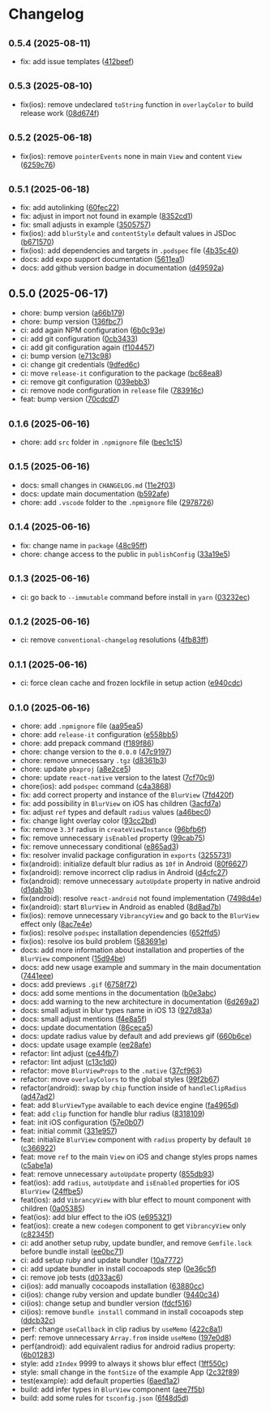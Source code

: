 # Changelog

## <small>0.5.4 (2025-08-11)</small>

* fix: add issue templates ([412beef](https://github.com/DanielAraldi/react-native-blur-view/commit/412beef))

## <small>0.5.3 (2025-08-10)</small>

* fix(ios): remove undeclared `toString` function in `overlayColor` to build release work ([08d674f](https://github.com/DanielAraldi/react-native-blur-view/commit/08d674f))

## <small>0.5.2 (2025-06-18)</small>

* fix(ios): remove `pointerEvents` none in main `View` and content `View` ([6259c76](https://github.com/DanielAraldi/react-native-blur-view/commit/6259c76))

## <small>0.5.1 (2025-06-18)</small>

* fix: add autolinking ([60fec22](https://github.com/DanielAraldi/react-native-blur-view/commit/60fec22))
* fix: adjust in import not found in example ([8352cd1](https://github.com/DanielAraldi/react-native-blur-view/commit/8352cd1))
* fix: small adjusts in example ([3505757](https://github.com/DanielAraldi/react-native-blur-view/commit/3505757))
* fix(ios): add `blurStyle` and `contentStyle` default values in JSDoc ([b671570](https://github.com/DanielAraldi/react-native-blur-view/commit/b671570))
* fix(ios): add dependencies and targets in `.podspec` file ([4b35c40](https://github.com/DanielAraldi/react-native-blur-view/commit/4b35c40))
* docs: add expo support documentation ([5611ea1](https://github.com/DanielAraldi/react-native-blur-view/commit/5611ea1))
* docs: add github version badge in documentation ([d49592a](https://github.com/DanielAraldi/react-native-blur-view/commit/d49592a))

## 0.5.0 (2025-06-17)

* chore: bump version ([a66b179](https://github.com/DanielAraldi/react-native-blur-view/commit/a66b179))
* chore: bump version ([136fbc7](https://github.com/DanielAraldi/react-native-blur-view/commit/136fbc7))
* ci: add again NPM configuration ([6b0c93e](https://github.com/DanielAraldi/react-native-blur-view/commit/6b0c93e))
* ci: add git configuration ([0cb3433](https://github.com/DanielAraldi/react-native-blur-view/commit/0cb3433))
* ci: add git configuration again ([f104457](https://github.com/DanielAraldi/react-native-blur-view/commit/f104457))
* ci: bump version ([e713c98](https://github.com/DanielAraldi/react-native-blur-view/commit/e713c98))
* ci: change git credentials ([9dfed6c](https://github.com/DanielAraldi/react-native-blur-view/commit/9dfed6c))
* ci: move `release-it` configuration to the package ([bc68ea8](https://github.com/DanielAraldi/react-native-blur-view/commit/bc68ea8))
* ci: remove git configuration ([039ebb3](https://github.com/DanielAraldi/react-native-blur-view/commit/039ebb3))
* ci: remove node configuration in `release` file ([783916c](https://github.com/DanielAraldi/react-native-blur-view/commit/783916c))
* feat: bump version ([70cdcd7](https://github.com/DanielAraldi/react-native-blur-view/commit/70cdcd7))

## <small>0.1.6 (2025-06-16)</small>

* chore: add `src` folder in `.npmignore` file ([bec1c15](https://github.com/DanielAraldi/react-native-blur-view/commit/bec1c15))

## <small>0.1.5 (2025-06-16)</small>

* docs: small changes in `CHANGELOG.md` ([11e2f03](https://github.com/DanielAraldi/react-native-blur-view/commit/11e2f03))
* docs: update main documentation ([b592afe](https://github.com/DanielAraldi/react-native-blur-view/commit/b592afe))
* chore: add `.vscode` folder to the `.npmignore` file ([2978726](https://github.com/DanielAraldi/react-native-blur-view/commit/2978726))

## <small>0.1.4 (2025-06-16)</small>

- fix: change name in `package` ([48c95ff](https://github.com/DanielAraldi/react-native-blur-view/commit/48c95ff))
- chore: change access to the public in `publishConfig` ([33a19e5](https://github.com/DanielAraldi/react-native-blur-view/commit/33a19e5))

## <small>0.1.3 (2025-06-16)</small>

- ci: go back to `--immutable` command before install in `yarn` ([03232ec](https://github.com/DanielAraldi/react-native-blur-view/commit/03232ec))

## <small>0.1.2 (2025-06-16)</small>

- ci: remove `conventional-changelog` resolutions ([4fb83ff](https://github.com/DanielAraldi/react-native-blur-view/commit/4fb83ff))

## <small>0.1.1 (2025-06-16)</small>

- ci: force clean cache and frozen lockfile in setup action ([e940cdc](https://github.com/DanielAraldi/react-native-blur-view/commit/e940cdc))

## <small>0.1.0 (2025-06-16)</small>

- chore: add `.npmignore` file ([aa95ea5](https://github.com/DanielAraldi/react-native-blur-view/commit/aa95ea5))
- chore: add `release-it` configuration ([e558bb5](https://github.com/DanielAraldi/react-native-blur-view/commit/e558bb5))
- chore: add prepack command ([f189f86](https://github.com/DanielAraldi/react-native-blur-view/commit/f189f86))
- chore: change version to the `0.0.0` ([47c9197](https://github.com/DanielAraldi/react-native-blur-view/commit/47c9197))
- chore: remove unnecessary `.tgz` ([d8361b3](https://github.com/DanielAraldi/react-native-blur-view/commit/d8361b3))
- chore: update `pbxproj` ([a8e2ce5](https://github.com/DanielAraldi/react-native-blur-view/commit/a8e2ce5))
- chore: update `react-native` version to the latest ([7cf70c9](https://github.com/DanielAraldi/react-native-blur-view/commit/7cf70c9))
- chore(ios): add `podspec` command ([c4a3868](https://github.com/DanielAraldi/react-native-blur-view/commit/c4a3868))
- fix: add correct property and instance of the `BlurView` ([7fd420f](https://github.com/DanielAraldi/react-native-blur-view/commit/7fd420f))
- fix: add possibility in `BlurView` on iOS has children ([3acfd7a](https://github.com/DanielAraldi/react-native-blur-view/commit/3acfd7a))
- fix: adjust `ref` types and default `radius` values ([a46bec0](https://github.com/DanielAraldi/react-native-blur-view/commit/a46bec0))
- fix: change light overlay color ([93cc2bd](https://github.com/DanielAraldi/react-native-blur-view/commit/93cc2bd))
- fix: remove `3.3f` radius in `createViewInstance` ([96bfb6f](https://github.com/DanielAraldi/react-native-blur-view/commit/96bfb6f))
- fix: remove unnecessary `isEnabled` property ([99cab75](https://github.com/DanielAraldi/react-native-blur-view/commit/99cab75))
- fix: remove unnecessary conditional ([e865ad3](https://github.com/DanielAraldi/react-native-blur-view/commit/e865ad3))
- fix: resolver invalid package configuration in `exports` ([3255731](https://github.com/DanielAraldi/react-native-blur-view/commit/3255731))
- fix(android): initialize default blur radius as `10f` in Android ([80f6627](https://github.com/DanielAraldi/react-native-blur-view/commit/80f6627))
- fix(android): remove incorrect clip radius in Android ([d4cfc27](https://github.com/DanielAraldi/react-native-blur-view/commit/d4cfc27))
- fix(android): remove unnecessary `autoUpdate` property in native android ([d1dab3b](https://github.com/DanielAraldi/react-native-blur-view/commit/d1dab3b))
- fix(android): resolve `react-android` not found implementation ([7498d4e](https://github.com/DanielAraldi/react-native-blur-view/commit/7498d4e))
- fix(android): start `BlurView` in Android as enabled ([8d8ad7b](https://github.com/DanielAraldi/react-native-blur-view/commit/8d8ad7b))
- fix(ios): remove unnecessary `VibrancyView` and go back to the `BlurView` effect only ([8ac7e4e](https://github.com/DanielAraldi/react-native-blur-view/commit/8ac7e4e))
- fix(ios): resolve `podspec` installation dependencies ([652ffd5](https://github.com/DanielAraldi/react-native-blur-view/commit/652ffd5))
- fix(ios): resolve ios build problem ([583691e](https://github.com/DanielAraldi/react-native-blur-view/commit/583691e))
- docs: add more information about installation and properties of the `BlurView` component ([15d94be](https://github.com/DanielAraldi/react-native-blur-view/commit/15d94be))
- docs: add new usage example and summary in the main documentation ([7441eee](https://github.com/DanielAraldi/react-native-blur-view/commit/7441eee))
- docs: add previews `.gif` ([6758f72](https://github.com/DanielAraldi/react-native-blur-view/commit/6758f72))
- docs: add some mentions in the documentation ([b0e3abc](https://github.com/DanielAraldi/react-native-blur-view/commit/b0e3abc))
- docs: add warning to the new architecture in documentation ([6d269a2](https://github.com/DanielAraldi/react-native-blur-view/commit/6d269a2))
- docs: small adjust in blur types name in iOS 13 ([927d83a](https://github.com/DanielAraldi/react-native-blur-view/commit/927d83a))
- docs: small adjust mentions ([f4e8a5f](https://github.com/DanielAraldi/react-native-blur-view/commit/f4e8a5f))
- docs: update documentation ([86ceca5](https://github.com/DanielAraldi/react-native-blur-view/commit/86ceca5))
- docs: update radius value by default and add previews gif ([660b6ce](https://github.com/DanielAraldi/react-native-blur-view/commit/660b6ce))
- docs: update usage example ([ee28afe](https://github.com/DanielAraldi/react-native-blur-view/commit/ee28afe))
- refactor: lint adjust ([ce44fb7](https://github.com/DanielAraldi/react-native-blur-view/commit/ce44fb7))
- refactor: lint adjust ([c13c1d0](https://github.com/DanielAraldi/react-native-blur-view/commit/c13c1d0))
- refactor: move `BlurViewProps` to the `.native` ([37cf963](https://github.com/DanielAraldi/react-native-blur-view/commit/37cf963))
- refactor: move `overlayColors` to the global styles ([99f2b67](https://github.com/DanielAraldi/react-native-blur-view/commit/99f2b67))
- refactor(android): swap by `chip` function inside of `handleClipRadius` ([ad47ad2](https://github.com/DanielAraldi/react-native-blur-view/commit/ad47ad2))
- feat: add `BlurViewType` available to each device engine ([fa4965d](https://github.com/DanielAraldi/react-native-blur-view/commit/fa4965d))
- feat: add `clip` function for handle blur radius ([8318109](https://github.com/DanielAraldi/react-native-blur-view/commit/8318109))
- feat: init iOS configuration ([57e0b07](https://github.com/DanielAraldi/react-native-blur-view/commit/57e0b07))
- feat: initial commit ([331e957](https://github.com/DanielAraldi/react-native-blur-view/commit/331e957))
- feat: initialize `BlurView` component with `radius` property by default `10` ([c366922](https://github.com/DanielAraldi/react-native-blur-view/commit/c366922))
- feat: move `ref` to the main `View` on iOS and change styles props names ([c5abe1a](https://github.com/DanielAraldi/react-native-blur-view/commit/c5abe1a))
- feat: remove unnecessary `autoUpdate` property ([855db93](https://github.com/DanielAraldi/react-native-blur-view/commit/855db93))
- feat(ios): add `radius`, `autoUpdate` and `isEnabled` properties for iOS `BlurView` ([24ffbe5](https://github.com/DanielAraldi/react-native-blur-view/commit/24ffbe5))
- feat(ios): add `VibrancyView` with blur effect to mount component with children ([0a05385](https://github.com/DanielAraldi/react-native-blur-view/commit/0a05385))
- feat(ios): add blur effect to the iOS ([e695321](https://github.com/DanielAraldi/react-native-blur-view/commit/e695321))
- feat(ios): create a new `codegen` component to get `VibrancyView` only ([c82345f](https://github.com/DanielAraldi/react-native-blur-view/commit/c82345f))
- ci: add another setup ruby, update bundler, and remove `Gemfile.lock` before bundle install ([ee0bc71](https://github.com/DanielAraldi/react-native-blur-view/commit/ee0bc71))
- ci: add setup ruby and update bundler ([10a7772](https://github.com/DanielAraldi/react-native-blur-view/commit/10a7772))
- ci: add update bundler in install cocoapods step ([0e36c5f](https://github.com/DanielAraldi/react-native-blur-view/commit/0e36c5f))
- ci: remove job tests ([d033ac6](https://github.com/DanielAraldi/react-native-blur-view/commit/d033ac6))
- ci(ios): add manually cocoapods installation ([63880cc](https://github.com/DanielAraldi/react-native-blur-view/commit/63880cc))
- ci(ios): change ruby version and update bundler ([9440c34](https://github.com/DanielAraldi/react-native-blur-view/commit/9440c34))
- ci(ios): change setup and bundler version ([fdcf516](https://github.com/DanielAraldi/react-native-blur-view/commit/fdcf516))
- ci(ios): remove `bundle install` command in install cocoapods step ([ddcb32c](https://github.com/DanielAraldi/react-native-blur-view/commit/ddcb32c))
- perf: change `useCallback` in clip radius by `useMemo` ([422c8a1](https://github.com/DanielAraldi/react-native-blur-view/commit/422c8a1))
- perf: remove unnecessary `Array.from` inside `useMemo` ([197e0d8](https://github.com/DanielAraldi/react-native-blur-view/commit/197e0d8))
- perf(android): add equivalent radius for android radius property: ([6b01283](https://github.com/DanielAraldi/react-native-blur-view/commit/6b01283))
- style: add `zIndex` 9999 to always it shows blur effect ([1ff550c](https://github.com/DanielAraldi/react-native-blur-view/commit/1ff550c))
- style: small change in the `fontSize` of the example App ([2c32f89](https://github.com/DanielAraldi/react-native-blur-view/commit/2c32f89))
- test(example): add default properties ([6aed1a2](https://github.com/DanielAraldi/react-native-blur-view/commit/6aed1a2))
- build: add infer types in `BlurView` component ([aee7f5b](https://github.com/DanielAraldi/react-native-blur-view/commit/aee7f5b))
- build: add some rules for `tsconfig.json` ([6f48d5d](https://github.com/DanielAraldi/react-native-blur-view/commit/6f48d5d))
